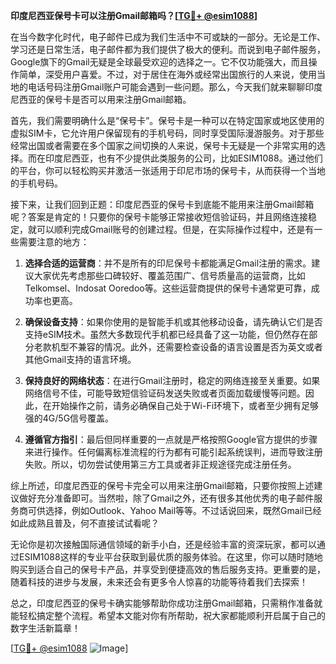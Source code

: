 **印度尼西亚保号卡可以注册Gmail邮箱吗？[[TG💪+ @esim1088](https://t.me/s/esim1088)]**

在当今数字化时代，电子邮件已成为我们生活中不可或缺的一部分。无论是工作、学习还是日常生活，电子邮件都为我们提供了极大的便利。而说到电子邮件服务，Google旗下的Gmail无疑是全球最受欢迎的选择之一。它不仅功能强大，而且操作简单，深受用户喜爱。不过，对于居住在海外或经常出国旅行的人来说，使用当地的电话号码注册Gmail账户可能会遇到一些问题。那么，今天我们就来聊聊印度尼西亚的保号卡是否可以用来注册Gmail邮箱。

首先，我们需要明确什么是“保号卡”。保号卡是一种可以在特定国家或地区使用的虚拟SIM卡，它允许用户保留现有的手机号码，同时享受国际漫游服务。对于那些经常出国或者需要在多个国家之间切换的人来说，保号卡无疑是一个非常实用的选择。而在印度尼西亚，也有不少提供此类服务的公司，比如ESIM1088。通过他们的平台，你可以轻松购买并激活一张适用于印尼市场的保号卡，从而获得一个当地的手机号码。

接下来，让我们回到正题：印度尼西亚的保号卡到底能不能用来注册Gmail邮箱呢？答案是肯定的！只要你的保号卡能够正常接收短信验证码，并且网络连接稳定，就可以顺利完成Gmail账号的创建过程。但是，在实际操作过程中，还是有一些需要注意的地方：

1. **选择合适的运营商**：并不是所有的印尼保号卡都能满足Gmail注册的需求。建议大家优先考虑那些口碑较好、覆盖范围广、信号质量高的运营商，比如Telkomsel、Indosat Ooredoo等。这些运营商提供的保号卡通常更可靠，成功率也更高。

2. **确保设备支持**：如果你使用的是智能手机或其他移动设备，请先确认它们是否支持eSIM技术。虽然大多数现代手机都已经具备了这一功能，但仍然存在部分老款机型不兼容的情况。此外，还需要检查设备的语言设置是否为英文或者其他Gmail支持的语言环境。

3. **保持良好的网络状态**：在进行Gmail注册时，稳定的网络连接至关重要。如果网络信号不佳，可能导致短信验证码发送失败或者页面加载缓慢等问题。因此，在开始操作之前，请务必确保自己处于Wi-Fi环境下，或者至少拥有足够强的4G/5G信号覆盖。

4. **遵循官方指引**：最后但同样重要的一点就是严格按照Google官方提供的步骤来进行操作。任何偏离标准流程的行为都有可能引起系统误判，进而导致注册失败。所以，切勿尝试使用第三方工具或者非正规途径完成注册任务。

综上所述，印度尼西亚的保号卡完全可以用来注册Gmail邮箱，只要你按照上述建议做好充分准备即可。当然啦，除了Gmail之外，还有很多其他优秀的电子邮件服务商可供选择，例如Outlook、Yahoo Mail等等。不过话说回来，既然Gmail已经如此成熟且普及，何不直接试试看呢？

无论你是初次接触国际通信领域的新手小白，还是经验丰富的资深玩家，都可以通过ESIM1088这样的专业平台获取到最优质的服务体验。在这里，你可以随时随地购买到适合自己的保号卡产品，并享受到便捷高效的售后服务支持。更重要的是，随着科技的进步与发展，未来还会有更多令人惊喜的功能等待着我们去探索！

总之，印度尼西亚的保号卡确实能够帮助你成功注册Gmail邮箱，只需稍作准备就能轻松搞定整个流程。希望本文能对你有所帮助，祝大家都能顺利开启属于自己的数字生活新篇章！

[[TG💪+ @esim1088](https://t.me/s/esim1088) ![Image](https://i.postimg.cc/4NQfJmqS/Snipaste-2025-05-13-00-14-12.png)]